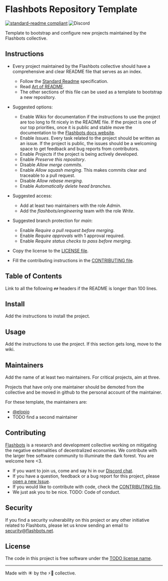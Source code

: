 # Flashbots Repository Template

[![standard-readme compliant](https://img.shields.io/badge/readme%20style-standard-brightgreen.svg?style=flat-square)](https://github.com/RichardLitt/standard-readme)
![Discord](https://img.shields.io/discord/755466764501909692)

Template to bootstrap and configure new projects maintained by the Flashbots collective.

## Instructions

- Every project maintained by the Flashbots collective should have a comprehensive and clear README file that serves as an index.
  - Follow the [Standard Readme](https://github.com/RichardLitt/standard-readme/blob/master/spec.md) specification.
  - Read [Art of README](https://github.com/hackergrrl/art-of-readme).
  - The other sections of this file can be used as a template to bootstrap a new repository.
  
- Suggested options:
  - Enable _Wikis_ for documentation if the instructions to use the project are too long to fit nicely in the README file. If the project is one of our top priorities, once it is public and stable move the documentation to the [Flashbots docs website](https://docs.flashbots.net/).
  - Enable _Issues_. Every task related to the project should be written as an issue. If the project is public, the issues should be a welcoming space to get feedback and bug reports from contributors.
  - Enable _Projects_ if the project is being actively developed.
  - Enable _Preserve this repository_.
  - Disable _Allow merge commits_.
  - Enable _Allow squash merging_. This makes commits clear and traceable to a pull request.
  - Disable _Allow rebase merging_.
  - Enable _Automatically delete head branches_.
  
- Suggested access:
  - Add at least two maintainers with the role _Admin_.
  - Add the _flashbots/engineering_ team with the role _Write_.

- Suggested branch protection for _main_:
  - Enable _Require a pull request before merging_.
  - Enable _Require approvals_ with 1 approval required.
  - Enable _Require status checks to pass before merging_.

- Copy the license to the [LICENSE file](LICENSE.md).

- Fill the contributing instructions in the [CONTRIBUTING file](CONTRIBUTING.md).

## Table of Contents

Link to all the following `##` headers if the README is longer than 100 lines.

## Install

Add the instructions to install the project.

## Usage

Add the instructions to use the project. If this section gets long, move to the wiki.

## Maintainers

Add the name of at least two maintainers. For critical projects, aim at three.

Projects that have only one maintainer should be demoted from the collective and be moved in github to the personal account of the maintainer.

For these template, the maintainers are:

- [@elopio](https://github.com/elopio)
- TODO find a second maintainer

## Contributing

[Flashbots](https://flashbots.net) is a research and development collective working on mitigating the negative externalities of decentralized economies. We contribute with the larger free software community to illuminate the dark forest. You are welcome here <3.

- If you want to join us, come and say hi in our [Discord chat](https://discord.gg/7hvTycdNcK).
- If you have a question, feedback or a bug report for this project, please [open a new Issue](https://github.com/flashbots/flashbots-repository-template/issues).
- If you would like to contribute with code, check the [CONTRIBUTING file](CONTRIBUTING.md).
- We just ask you to be nice. TODO: Code of conduct.

## Security

If you find a security vulnerability on this project or any other initiative related to Flashbots, please let us know sending an email to security@flashbots.net.

## License

The code in this project is free software under the [TODO license name](LICENSE.md).

---

Made with ☀️ by the ⚡🤖 collective.
